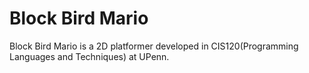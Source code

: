# Block Bird Mario
Block Bird Mario is a 2D platformer developed in CIS120(Programming Languages and Techniques) at UPenn.


